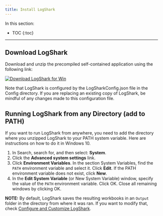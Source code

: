 ```yaml
---
title: Install LogShark
---
```


In this section:

* TOC
{:toc}

----

Download LogShark
------------------
Download and unzip the precompiled self-contained application using the following link:

[![Download LogShark for Win](https://img.shields.io/badge/Download%20LogShark%20for%20Win-Version%204.2.2-blue.svg)](https://github.com/tableau/Logshark/releases/download/v4.2.2/LogShark.Win.4.2.2.zip)

Note that LogShark is configured by the LogSharkConfig.json file in the Config directory. If you are replacing an existing copy of LogShark, be mindful of any changes made to this configuration file.


Running LogShark from any Directory (add to PATH)
-------------------
If you want to run LogShark from anywhere, you need to add the directory where you unzipped LogShark to your PATH system variable. Here are instructions on how to do it in Windows 10.

1. In Search, search for, and then select: **System**.
1. Click the **Advanced system settings** link.
1. Click **Environment Variables**. In the section System Variables, find the `PATH` environment variable and select it. Click **Edit**. If the PATH environment variable does not exist, click **New**.
1. In the **Edit System Variable** (or New System Variable) window, specify the value of the `PATH` environment variable. Click OK. Close all remaining windows by clicking OK.

**NOTE:** By default, LogShark saves the resulting workbooks in an `Output` folder in the directory from where it was ran. If you want to modify that, check <a href="logshark_configure">Configure and Customize LogShark</a>.
